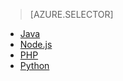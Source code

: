 > [AZURE.SELECTOR] 
- [Java](../articles/notification-hubs/notification-hubs-java-push-notification-tutorial.md)
- [Node.js](../articles/notification-hubs/notification-hubs-nodejs-push-notification-tutorial.md)
- [PHP](../articles/notification-hubs/notification-hubs-php-push-notification-tutorial.md)
- [Python](../articles/notification-hubs/notification-hubs-python-push-notification-tutorial.md)

<!---HONumber=AcomDC_0907_2016-->